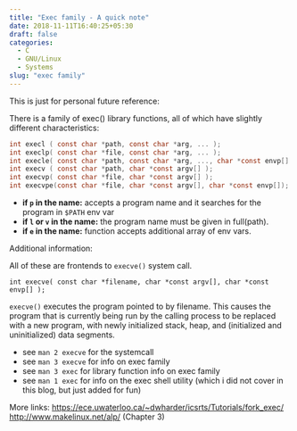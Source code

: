 ```yaml
---
title: "Exec family - A quick note"
date: 2018-11-11T16:40:25+05:30
draft: false
categories:
  - C
  - GNU/Linux
  - Systems
slug: "exec family"
---
```


This is just for personal future reference:

There is a family of exec() library functions, all of which have slightly different characteristics:

```c
int execl ( const char *path, const char *arg, ... );
int execlp( const char *file, const char *arg, ... );
int execle( const char *path, const char *arg, ..., char *const envp[] );
int execv ( const char *path, char *const argv[] );
int execvp( const char *file, char *const argv[] );
int execvpe(const char *file, char *const argv[], char *const envp[]);
```
- **if `p` in the name:** accepts a program name and it searches for the program in `$PATH` env var
- **if `l` or `v` in the name:** the program name must be given in full(path).
- **if `e` in the name:** function accepts additional array of env vars. 

Additional information:

All of these are frontends to `execve()` system call. 
```
int execve( const char *filename, char *const argv[], char *const envp[] );
```
`execve()` executes the program pointed to by filename.  This causes the program that is currently being run by the calling process to be replaced with a new program, with newly initialized stack, heap, and (initialized and uninitialized) data segments.

- see `man 2 execve` for the systemcall
- see `man 3 execve` for info on exec family
- see `man 3 exec` for library function info on exec family
- see `man 1 exec` for info on the exec shell utility (which i did not cover in this blog, but just added for fun)


More links:
https://ece.uwaterloo.ca/~dwharder/icsrts/Tutorials/fork_exec/
http://www.makelinux.net/alp/ (Chapter 3)
